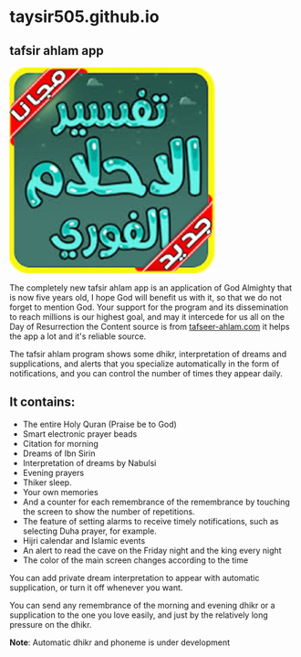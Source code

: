 # taysir505.github.io
## tafsir ahlam app
![tafsir ahalm app](https://raw.githubusercontent.com/taysir505/taysir505.github.io/master/tafsir%20ahlam%20app.jpg "tafsir al ahlam")

The completely new tafsir ahlam app is an application of God Almighty that is now five years old, I hope God will benefit us with it, so that we do not forget to mention God.
Your support for the program and its dissemination to reach millions is our highest goal, and may it intercede for us all on the Day of Resurrection the Content source is from [tafseer-ahlam.com](https://tafseer-ahlam.com) it helps the app a lot and it's reliable source.

The tafsir ahlam program shows some dhikr, interpretation of dreams and supplications, and alerts that you specialize automatically in the form of notifications, and you can control the number of times they appear daily.

## It contains:
- The entire Holy Quran (Praise be to God)
- Smart electronic prayer beads
- Citation for morning
- Dreams of Ibn Sirin
- Interpretation of dreams by Nabulsi
- Evening prayers
- Thiker sleep.
- Your own memories
- And a counter for each remembrance of the remembrance by touching the screen to show the number of repetitions.
- The feature of setting alarms to receive timely notifications, such as selecting Duha prayer, for example.
- Hijri calendar and Islamic events
- An alert to read the cave on the Friday night and the king every night
- The color of the main screen changes according to the time

You can add private dream interpretation to appear with automatic supplication, or turn it off whenever you want.

You can send any remembrance of the morning and evening dhikr or a supplication to the one you love easily, and just by the relatively long pressure on the dhikr.

**Note**: Automatic dhikr and phoneme is under development
